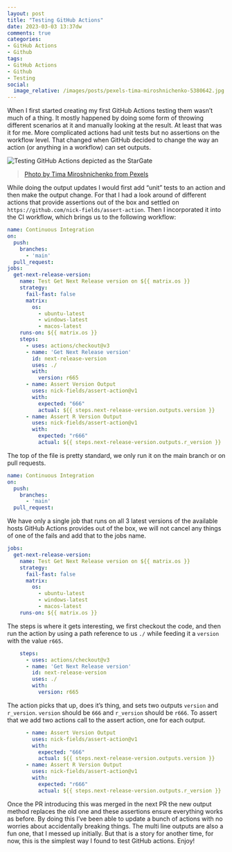 ```yaml
---
layout: post
title: "Testing GitHub Actions"
date: 2023-03-03 13:37dw
comments: true
categories:
- GitHub Actions
- Github
tags:
- GitHub Actions
- Github
- Testing
social:
  image_relative: /images/posts/pexels-tima-miroshnichenko-5380642.jpg
---
```


When I first started creating my first GitHub Actions testing them wasn’t much of a thing. It mostly happened by doing 
some form of throwing different scenarios at it and manually looking at the result. At least that was it for me. More 
complicated actions had unit tests but no assertions on the workflow level. That changed when GitHub decided to change 
the way an action (or anything in a workflow) can set outputs.

![Testing GitHub Actions depicted as the StarGate](/images/posts/pexels-tima-miroshnichenko-5380642.jpg)
> [Photo by Tima Miroshnichenko from Pexels](https://www.pexels.com/photo/close-up-view-of-system-hacking-5380642/)

<!-- More -->

While doing the output updates I would first add “unit” tests to an action and then make the output change. For that I 
had a look around of different actions that provide assertions out of the box and settled on 
`https://github.com/nick-fields/assert-action`. Then I incorporated it into the CI workflow, which brings us to the 
following workflow:

```yaml
name: Continuous Integration
on:
  push:
    branches:
      - 'main'
  pull_request:
jobs:
  get-next-release-version:
    name: Test Get Next Release version on ${{ matrix.os }}
    strategy:
      fail-fast: false
      matrix:
        os:
          - ubuntu-latest
          - windows-latest
          - macos-latest
    runs-on: ${{ matrix.os }}
    steps:
      - uses: actions/checkout@v3
      - name: 'Get Next Release version'
        id: next-release-version
        uses: ./
        with:
          version: r665
      - name: Assert Version Output
        uses: nick-fields/assert-action@v1
        with:
          expected: "666"
          actual: ${{ steps.next-release-version.outputs.version }}
      - name: Assert R Version Output
        uses: nick-fields/assert-action@v1
        with:
          expected: "r666"
          actual: ${{ steps.next-release-version.outputs.r_version }}
```

The top of the file is pretty standard, we only run it on the main branch or on pull requests.

```yaml
name: Continuous Integration
on:
  push:
    branches:
      - 'main'
  pull_request:

```

We have only a single job that runs on all 3 latest versions of the available hosts GitHub Actions provides out of the 
box, we will not cancel any things of one of the fails and add that to the jobs name.

```yaml
jobs:
  get-next-release-version:
    name: Test Get Next Release version on ${{ matrix.os }}
    strategy:
      fail-fast: false
      matrix:
        os:
          - ubuntu-latest
          - windows-latest
          - macos-latest
    runs-on: ${{ matrix.os }}
```

The steps is where it gets interesting, we first checkout the code, and then run the action by using a path reference 
to us `./` while feeding it a `version` with the value `r665`.

```yaml
    steps:
      - uses: actions/checkout@v3
      - name: 'Get Next Release version'
        id: next-release-version
        uses: ./
        with:
          version: r665
```

The action picks that up, does it’s thing, and sets two outputs `version`  and `r_version`. `version` should be `666` 
and `r_version` should be `r666`. To assert that we add two actions call to the assert action, one for each output.

```yaml
      - name: Assert Version Output
        uses: nick-fields/assert-action@v1
        with:
          expected: "666"
          actual: ${{ steps.next-release-version.outputs.version }}
      - name: Assert R Version Output
        uses: nick-fields/assert-action@v1
        with:
          expected: "r666"
          actual: ${{ steps.next-release-version.outputs.r_version }}
```

Once the PR introducing this was merged in the next PR the new output method replaces the old one and these assertions 
ensure everything works as before. By doing this I’ve been able to update a bunch of actions with no worries about 
accidentally breaking things. The multi line outputs are also a fun one, that I messed up initially. But that is a 
story for another time, for now, this is the simplest way I found to test GitHub actions. Enjoy!